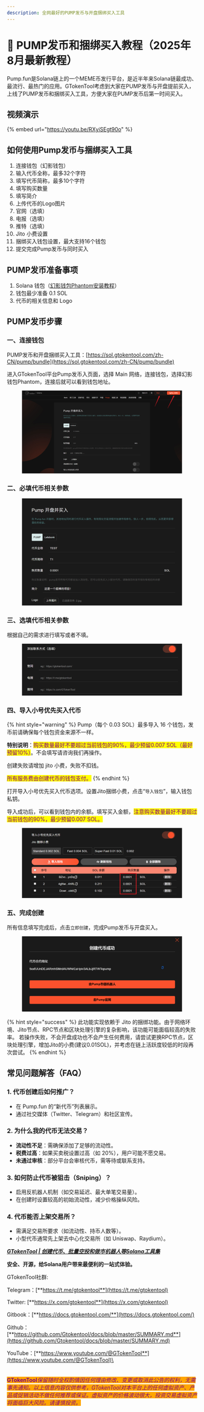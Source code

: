 ```yaml
---
description: 全网最好的PUMP发币与开盘捆绑买入工具
---
```


# 💊 PUMP发币和捆绑买入教程（2025年8月最新教程）

‌Pump.fun是Solana链上的一个MEME币发行平台，是近半年来Solana链最成功、最流行、最热门的应用。GTokenTool考虑到大家在PUMP发币与开盘提前买入，上线了PUMP发币和捆绑买入工具，方便大家在PUMP发币后第一时间买入。

## 视频演示

{% embed url="https://youtu.be/RXyiSEgt90o" %}

## 如何使用Pump发币与捆绑买入工具

1. 连接钱包（幻影钱包）
2. 输入代币全称，最多32个字符
3. 填写代币简称，最多10个字符
4. 填写购买数量
5. 填写简介
6. 上传代币的Logo图片
7. 官网（选填）
8. 电报（选填）
9. 推特（选填）
10. Jito 小费设置
11. 捆绑买入钱包设置，最大支持16个钱包
12. 提交完成Pump发币与同时买入

## PUMP发币准备事项

1. Solana 钱包（[幻影钱包Phantom安装教程](https://docs.gtokentool.com/solana/auxiliary-tutorial/phantom-wallet-installation)）
2. 钱包最少准备 0.1 SOL
3. 代币的相关信息和 Logo

## PUMP发币步骤

### 一、连接钱包

PUMP发币和开盘捆绑买入工具：[https://sol.gtokentool.com/zh-CN/pump/bundle](https://sol.gtokentool.com/zh-CN/pump/bundle)

进入GTokenTool平台Pump发币入页面，选择 Main 网络，连接钱包，选择幻影钱包Phantom，连接后就可以看到钱包地址。

<figure><img src="../../.gitbook/assets/Snipaste_2025-08-21_11-22-06.png" alt=""><figcaption></figcaption></figure>

### 二、必填代币相关参数

<figure><img src="../../.gitbook/assets/Snipaste_2025-08-21_11-24-13.png" alt=""><figcaption></figcaption></figure>

### 三、选填代币相关参数

根据自己的需求进行填写或者不填。

<figure><img src="../../.gitbook/assets/Snipaste_2025-08-21_11-24-57.png" alt=""><figcaption></figcaption></figure>

### 四、导入小号优先买入代币

{% hint style="warning" %}
Pump（每个 0.03 SOL）最多导入 16 个钱包，发币前请确保每个钱包资金来源不一样。

**特别说明**：<mark style="color:purple;">购买数量最好不要超过当前钱包的90%，最少预留0.007 SOL（最好预留10%）</mark>。不会填写请咨询我们再操作。

创建失败请增加 jito 小费，失败不扣钱。

<mark style="color:purple;">所有服务费由创建代币的钱包支付。</mark>
{% endhint %}

打开导入小号优先买入代币选项。设置Jito捆绑小费，点击“`导入钱包`”，输入钱包私钥。

导入成功后，可以看到钱包内的余额。填写买入金额，<mark style="color:purple;">注意购买数量最好不要超过当前钱包的90%，最少预留0.007 SOL。</mark>

<figure><img src="../../.gitbook/assets/Snipaste_2025-08-21_11-29-29.png" alt=""><figcaption></figcaption></figure>

### 五、完成创建

所有信息填写完成后，点击`立即创建`，完成Pump发币与开盘买入。

<figure><img src="../../.gitbook/assets/Snipaste_2025-04-16_13-27-05.png" alt=""><figcaption></figcaption></figure>

{% hint style="success" %}
此功能实现依赖于 Jito 的捆绑功能。由于网络环境、Jito节点、RPC节点和区块处理引擎的复杂影响，该功能可能面临较高的失败率。 若操作失败，不会开盘成功也不会产生任何费用，请尝试更换RPC节点，区块处理引擎，增加Jito的小费(建议0.01SOL)，并考虑在链上活跃度较低的时段再次尝试。
{% endhint %}

## **常见问题解答（FAQ）**

### **1. 代币创建后如何推广？**

* 在 Pump.fun 的“新代币”列表展示。
* 通过社交媒体（Twitter、Telegram）和社区宣传。

### **2. 为什么我的代币无法交易？**

* **流动性不足**：需确保添加了足够的流动性。
* **税费过高**：如果买卖税设置过高（如 20%），用户可能不愿交易。
* **未通过审核**：部分平台会审核代币，需等待或联系支持。

### **3. 如何防止代币被狙击（Sniping）？**

* 启用反机器人机制（如交易延迟、最大单笔交易量）。
* 在创建时设置较高的初始流动性，减少价格操纵风险。

### **4. 代币能否上架交易所？**

* 需满足交易所要求（如流动性、持币人数等）。
* 小型代币通常先上架去中心化交易所（如 Uniswap、Raydium）。



[_**GTokenTool | 创建代币、批量空投和做市机器人等Solana工具集**_](https://sol.gtokentool.com)

**安全、开源，给Solana用户带来最便利的一站式体验。**



GTokenTool社群:

Telegram：[**https://t.me/gtokentool**](https://t.me/gtokentool)

Twitter:  [**https://x.com/gtokentool**](https://x.com/gtokentool)

Gitbook：[**https://docs.gtokentool.com/**](https://docs.gtokentool.com/)

Github：[**https://github.com/Gtokentool/docs/blob/master/SUMMARY.md**](https://github.com/Gtokentool/docs/blob/master/SUMMARY.md)

YouTube：[**https://www.youtube.com/@GTokenTool**](https://www.youtube.com/@GTokenTool)\
\
\
\
<mark style="color:purple;background-color:orange;">**GTokenTool**</mark>_<mark style="color:purple;background-color:orange;">保留随时全权酌情因任何理由修改、变更或取消此公告的权利，无需事先通知。以上信息内容仅供参考，GTokenTool对本平台上的任何虚拟资产、产品或促销活动不做任何推荐或保证。虚拟资产的价格波动很大，投资交易虚拟资产将面临巨大风险。请谨慎投资。</mark>_
